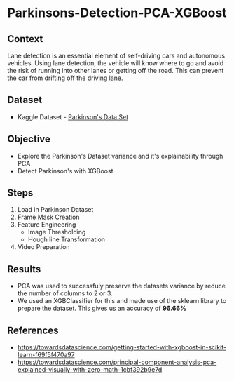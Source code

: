 # Parkinsons-Detection-PCA-XGBoost
## Context
Lane detection is an essential element of self-driving cars and autonomous vehicles. Using lane detection, the vehicle will know where to go and avoid the risk of running into other lanes or getting off the road. This can prevent the car from drifting off the driving lane. 

## Dataset
* Kaggle Dataset - [Parkinson's Data Set](https://www.kaggle.com/nidaguler/parkinsons-data-set)

## Objective
* Explore the Parkinson's Dataset variance and it's explainability through PCA
* Detect Parkinson's with XGBoost

## Steps
1. Load in Parkinson Dataset
2. Frame Mask Creation
3. Feature Engineering 
    * Image Thresholding
    * Hough line Transformation
4. Video Preparation

## Results
* PCA was used to successfuly preserve the datasets variance by reduce the number of columns to 2 or 3.
* We used an XGBClassifier for this and made use of the sklearn library to prepare the dataset. This gives us an accuracy of <b> 96.66%</b>


## References
* https://towardsdatascience.com/getting-started-with-xgboost-in-scikit-learn-f69f5f470a97
* https://towardsdatascience.com/principal-component-analysis-pca-explained-visually-with-zero-math-1cbf392b9e7d
